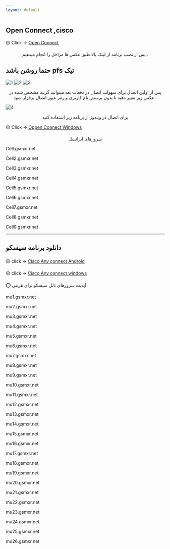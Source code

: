```yaml
---
layout: default
---
```


## Open Connect ,cisco   

🟡 Click  -> [Open Connect](https://drive.google.com/file/d/1E06Dta-FlbilDWG33J2ABZLbxGv6zInD/view?usp=sharing)

<center> 
        <p>
پس از نصب برنامه از لینک بالا طبق عکس ها مراحل را انجام میدهیم .
  </p>
</center>


                
## حتما روشن باشد pfs تیک
   

![1](https://github.com/mostafacpr/FixGsm/assets/120664716/4a196d43-90bb-4c53-9eca-c4bb9b62e125)
![2](https://github.com/mostafacpr/FixGsm/assets/120664716/b9c877e1-509c-4850-8ff9-305411987912)
![3](https://github.com/mostafacpr/FixGsm/assets/120664716/05d08085-5a59-4b56-96f6-3ba0e0bd7298)

<center> 
        <p>



پس از اولین اتصال برای سهولت اتصال در دفعات بعد میتوانید گزینه مشخص شده در عکس زیر تغییر دهید تا بدون پرسش نام کاربری و رمز عبور اتصال برقرار شود .

</p>
</center>


![4](https://github.com/mostafacpr/FixGsm/assets/120664716/ed488c58-ab4a-489f-9c79-ee3c076e622c)

<center> 
        <p>
برای اتصال در ویندوز از برنامه زیر استفاده کنید 
</p>
</center>


🟡 Click -> [Oppen Connect Windows](https://drive.google.com/file/d/1HghJjEP7bJGnNu92fjfkfc3M02bnaCg_/view?usp=sharing)

<center> 
        <p>
سرورهای ایرانسل 
</p>
</center>



Cell.gsmxr.net

Cell2.gsmxr.net

Cell3.gsmxr.net

Cell4.gsmxr.net

Cell5.gsmxr.net

Cell6.gsmxr.net

Cell7.gsmxr.net

Cell8.gsmxr.net

Cell9.gsmxr.net
 
 ---

<div dir=”rtl”>

 <h2>

  دانلود برنامه سیسکو 
  
  </h2>
  
 </div>

 
🟡 click -> [Cisco Any connect Android](https://drive.google.com/file/d/1LpF29P_zRjvIS6Uwt8x-7sWY81DoA4nP/view?usp=sharing)

🟡 click -> [Cisco Any connect windows](https://drive.google.com/file/d/1LZ4kw_kxD4IqYFGFNtt4fMGI3ShYG9FB/view?usp=sharing)


<div dir=”rtl”>



⭕️ آپديت سرورهای تانل سیسکو برای هرنتی
</div>


mu1.gsmxr.net

mu2.gsmxr.net

mu3.gsmxr.net

mu4.gsmxr.net

mu5.gsmxr.net

mu6.gsmxr.net

mu7.gsmxr.net

mu8.gsmxr.net

mu9.gsmxr.net

mu10.gsmxr.net

mu11.gsmxr.net

mu12.gsmxr.net

mu13.gsmxr.net

mu14.gsmxr.net

mu15.gsmxr.net

mu16.gsmxr.net

mu17.gsmxr.net

mu18.gsmxr.net

mu19.gsmxr.net

mu20.gsmxr.net

mu21.gsmxr.net

mu22.gsmxr.net

mu23.gsmxr.net

mu24.gsmxr.net

mu25.gsmxr.net

mu26.gsmxr.net

